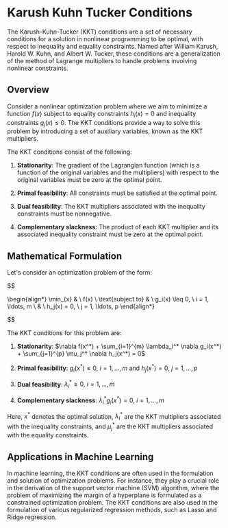 # Karush Kuhn Tucker Conditions

The Karush-Kuhn-Tucker (KKT) conditions are a set of necessary conditions for a solution in nonlinear programming to be optimal, with respect to inequality and equality constraints. Named after William Karush, Harold W. Kuhn, and Albert W. Tucker, these conditions are a generalization of the method of Lagrange multipliers to handle problems involving nonlinear constraints.

## Overview

Consider a nonlinear optimization problem where we aim to minimize a function $f(x)$ subject to equality constraints $h_i(x) = 0$ and inequality constraints $g_j(x) \leq 0$. The KKT conditions provide a way to solve this problem by introducing a set of auxiliary variables, known as the KKT multipliers.

The KKT conditions consist of the following:

1. **Stationarity**: The gradient of the Lagrangian function (which is a function of the original variables and the multipliers) with respect to the original variables must be zero at the optimal point.

2. **Primal feasibility**: All constraints must be satisfied at the optimal point.

3. **Dual feasibility**: The KKT multipliers associated with the inequality constraints must be nonnegative.

4. **Complementary slackness**: The product of each KKT multiplier and its associated inequality constraint must be zero at the optimal point.

## Mathematical Formulation

Let's consider an optimization problem of the form:


$$

\begin{align*}
\min_{x} & \ f(x) \\
\text{subject to} & \ g_i(x) \leq 0, \ i = 1, \ldots, m \\
& \ h_j(x) = 0, \ j = 1, \ldots, p
\end{align*}

$$


The KKT conditions for this problem are:

1. **Stationarity**: $\nabla f(x^*) + \sum_{i=1}^{m} \lambda_i^* \nabla g_i(x^*) + \sum_{j=1}^{p} \mu_j^* \nabla h_j(x^*) = 0$

2. **Primal feasibility**: $g_i(x^*) \leq 0, \ i = 1, \ldots, m$ and $h_j(x^*) = 0, \ j = 1, \ldots, p$

3. **Dual feasibility**: $\lambda_i^* \geq 0, \ i = 1, \ldots, m$

4. **Complementary slackness**: $\lambda_i^* g_i(x^*) = 0, \ i = 1, \ldots, m$

Here, $x^*$ denotes the optimal solution, $\lambda_i^*$ are the KKT multipliers associated with the inequality constraints, and $\mu_j^*$ are the KKT multipliers associated with the equality constraints.

## Applications in Machine Learning

In machine learning, the KKT conditions are often used in the formulation and solution of optimization problems. For instance, they play a crucial role in the derivation of the support vector machine (SVM) algorithm, where the problem of maximizing the margin of a hyperplane is formulated as a constrained optimization problem. The KKT conditions are also used in the formulation of various regularized regression methods, such as Lasso and Ridge regression.
